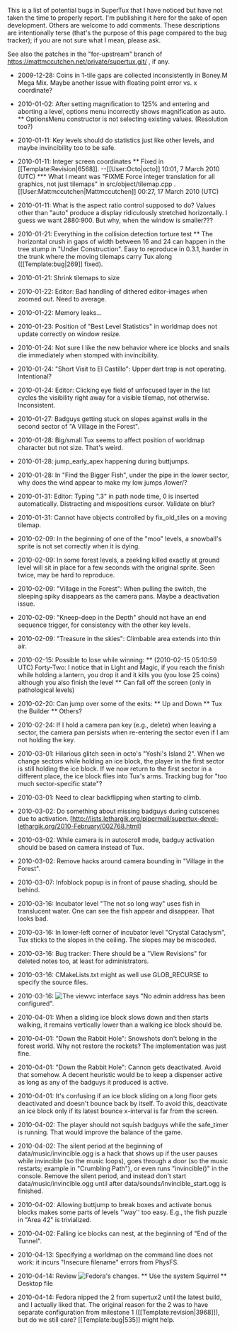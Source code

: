 This is a list of potential bugs in SuperTux that I have noticed but have not taken the time to properly report.  I'm publishing it here for the sake of open development.  Others are welcome to add comments.  These descriptions are intentionally terse (that's the purpose of this page compared to the bug tracker); if you are not sure what I mean, please ask.

See also the patches in the "for-upstream" branch of https://mattmccutchen.net/private/supertux.git/ , if any.

* 2009-12-28: Coins in 1-tile gaps are collected inconsistently in Boney.M Mega Mix.  Maybe another issue with floating point error vs. x coordinate?

* 2010-01-02: After setting magnification to 125% and entering and aborting a level,  options menu incorrectly shows magnification as auto.
** OptionsMenu constructor is not selecting existing values.  (Resolution too?)

* 2010-01-11: Key levels should do statistics just like other levels, and maybe invincibility too to be safe.

* 2010-01-11: Integer screen coordinates
** Fixed in [[Template:Revision|6568]]. --[[User:Octo|octo]] 10:01, 7 March 2010 (UTC)
*** What I meant was "FIXME Force integer translation for all graphics, not just tilemaps" in src/object/tilemap.cpp . [[User:Mattmccutchen|Mattmccutchen]] 00:27, 17 March 2010 (UTC)

* 2010-01-11: What is the aspect ratio control supposed to do?  Values other than "auto" produce a display ridiculously stretched horizontally.  I guess we want 2880:900.  But why, when the window is smaller???

* 2010-01-21: Everything in the collision detection torture test
** The horizontal crush in gaps of width between 16 and 24 can happen in the tree stump in "Under Construction".  Easy to reproduce in 0.3.1, harder in the trunk where the moving tilemaps carry Tux along ([[Template:bug|269]] fixed).

* 2010-01-21: Shrink tilemaps to size

* 2010-01-22: Editor: Bad handling of dithered editor-images when zoomed out.  Need to average.

* 2010-01-22: Memory leaks...

* 2010-01-23: Position of "Best Level Statistics" in worldmap does not update correctly on window resize.

* 2010-01-24: Not sure I like the new behavior where ice blocks and snails die immediately when stomped with invincibility.

* 2010-01-24: "Short Visit to El Castillo": Upper dart trap is not operating.  Intentional?

* 2010-01-24: Editor: Clicking eye field of unfocused layer in the list cycles the visibility right away for a visible tilemap, not otherwise.  Inconsistent.

* 2010-01-27: Badguys getting stuck on slopes against walls in the second sector of "A Village in the Forest".

* 2010-01-28: Big/small Tux seems to affect position of worldmap character but not size.  That's weird.

* 2010-01-28: jump_early_apex happening during buttjumps.

* 2010-01-28: In "Find the Bigger Fish", under the pipe in the lower sector, why does the wind appear to make my low jumps /lower/?

* 2010-01-31: Editor: Typing ".3" in path node time, 0 is inserted automatically.  Distracting and mispositions cursor.  Validate on blur?

* 2010-01-31: Cannot have objects controlled by fix_old_tiles on a moving tilemap.

* 2010-02-09: In the beginning of one of the "moo" levels, a snowball's sprite is not set correctly when it is dying.

* 2010-02-09: In some forest levels, a zeekling killed exactly at ground level will sit in place for a few seconds with the original sprite.  Seen twice, may be hard to reproduce.

* 2010-02-09: "Village in the Forest": When pulling the switch, the sleeping spiky disappears as the camera pans.  Maybe a deactivation issue.

* 2010-02-09: "Kneep-deep in the Depth" should not have an end sequence trigger, for consistency with the other key levels.

* 2010-02-09: "Treasure in the skies": Climbable area extends into thin air.

* 2010-02-15: Possible to lose while winning:
** (2010-02-15 05:10:59 UTC) Forty-Two: I notice that in Light and Magic, if you reach the finish while holding a lantern, you drop it and it kills you (you lose 25 coins) although you also finish the level
** Can fall off the screen (only in pathological levels)

* 2010-02-20: Can jump over some of the exits:
** Up and Down
** Tux the Builder
** Others?

* 2010-02-24: If I hold a camera pan key (e.g., delete) when leaving a sector, the camera pan persists when re-entering the sector even if I am not holding the key.

* 2010-03-01: Hilarious glitch seen in octo's "Yoshi's Island 2".  When we change sectors while holding an ice block, the player in the first sector is still holding the ice block.  If we now return to the first sector in a different place, the ice block flies into Tux's arms.  Tracking bug for "too much sector-specific state"?

* 2010-03-01: Need to clear backflipping when starting to climb.

* 2010-03-02: Do something about missing badguys during cutscenes due to activation. [http://lists.lethargik.org/pipermail/supertux-devel-lethargik.org/2010-February/002768.html]

* 2010-03-02: While camera is in autoscroll mode, badguy activation should be based on camera instead of Tux.

* 2010-03-02: Remove hacks around camera bounding in "Village in the Forest".

* 2010-03-07: Infoblock popup is in front of pause shading, should be behind.

* 2010-03-16: Incubator level "The not so long way" uses fish in translucent water.  One can see the fish appear and disappear.  That looks bad.

* 2010-03-16: In lower-left corner of incubator level "Crystal Cataclysm", Tux sticks to the slopes in the ceiling.  The slopes may be miscoded.

* 2010-03-16: Bug tracker: There should be a "View Revisions" for deleted notes too, at least for administrators.

* 2010-03-16: CMakeLists.txt might as well use GLOB_RECURSE to specify the source files.

* 2010-03-16: ![The viewvc interface](http://supertux.lethargik.org/viewvc/viewvc.cgi/trunk/supertux/) says "No admin address has been configured".

* 2010-04-01: When a sliding ice block slows down and then starts walking, it remains vertically lower than a walking ice block should be.

* 2010-04-01: "Down the Rabbit Hole": Snowshots don't belong in the forest world.  Why not restore the rockets?  The implementation was just fine.

* 2010-04-01: "Down the Rabbit Hole": Cannon gets deactivated.  Avoid that somehow.  A decent heuristic would be to keep a dispenser active as long as any of the badguys it produced is active.

* 2010-04-01: It's confusing if an ice block sliding on a long floor gets deactivated and doesn't bounce back by itself.  To avoid this, deactivate an ice block only if its latest bounce x-interval is far from the screen.

* 2010-04-02: The player should not squish badguys while the safe_timer is running.  That would improve the balance of the game.

* 2010-04-02: The silent period at the beginning of data/music/invincible.ogg is a hack that shows up if the user pauses while invincible (so the music loops), goes through a door (so the music restarts; example in "Crumbling Path"), or even runs "invincible()" in the console.  Remove the silent period, and instead don't start data/music/invincible.ogg until after data/sounds/invincible_start.ogg is finished.

* 2010-04-02: Allowing buttjump to break boxes and activate bonus blocks makes some parts of levels ''way'' too easy.  E.g., the fish puzzle in "Area 42" is trivialized.

* 2010-04-02: Falling ice blocks can nest, at the beginning of "End of the Tunnel".

* 2010-04-13: Specifying a worldmap on the command line does not work: it incurs "Insecure filename" errors from PhysFS.

* 2010-04-14: Review ![Fedora's changes](http://cvs.fedoraproject.org/viewvc/rpms/supertux/devel/).
** Use the system Squirrel
** Desktop file

* 2010-04-14: Fedora nipped the 2 from supertux2 until the latest build, and I actually liked that.  The original reason for the 2 was to have separate configuration from milestone 1 ([[Template:revision|3968]]), but do we still care?  [[Template:bug|535]] might help.
